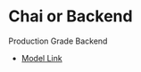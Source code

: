 # Chai or Backend

Production Grade Backend
- [Model Link](https://app.eraser.io/workspace/YtPqZ1VogxGy1jzIDkzj)


